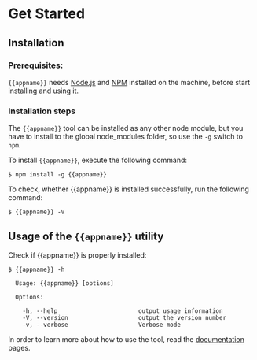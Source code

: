 # Get Started

## Installation

### Prerequisites:

`{{appname}}` needs [Node.js](http://nodejs.org/) and [NPM](https://npmjs.org/) installed on the machine, before start installing and using it.

### Installation steps

The `{{appname}}` tool can be installed as any other node module, but you have to install to the global node_modules folder, so use the `-g` switch to `npm`.

To install `{{appname}}`, execute the following command:

    $ npm install -g {{appname}}

To check, whether {{appname}} is installed successfully, run the following command:

    $ {{appname}} -V


## Usage of the `{{appname}}` utility

Check if {{appname}} is properly installed:

    $ {{appname}} -h

      Usage: {{appname}} [options]

      Options:

        -h, --help                       output usage information
        -V, --version                    output the version number
        -v, --verbose                    Verbose mode


In order to learn more about how to use the tool,
read the [documentation](documentation.html) pages.
